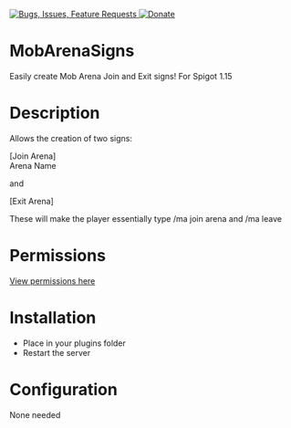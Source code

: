 [ ![Bugs, Issues, Feature Requests](https://www.mediafire.com/convkey/2320/x80qtabf3auhhjr6g.jpg) ](../../issues)
[ ![Donate](https://www.mediafire.com/convkey/910d/z8160kkzvezi4km6g.jpg) ](https://www.paypal.com/cgi-bin/webscr?cmd=_s-xclick&hosted_button_id=THXHQ5287TBA8)

# MobArenaSigns
Easily create Mob Arena Join and Exit signs! For Spigot 1.15

# Description
Allows the creation of two signs:

[Join Arena]  
Arena Name


and


[Exit Arena]


These will make the player essentially type /ma join arena and /ma leave

# Permissions
[View permissions here](../../blob/master/src/plugin.yml)

# Installation
- Place in your plugins folder
- Restart the server

# Configuration
None needed
